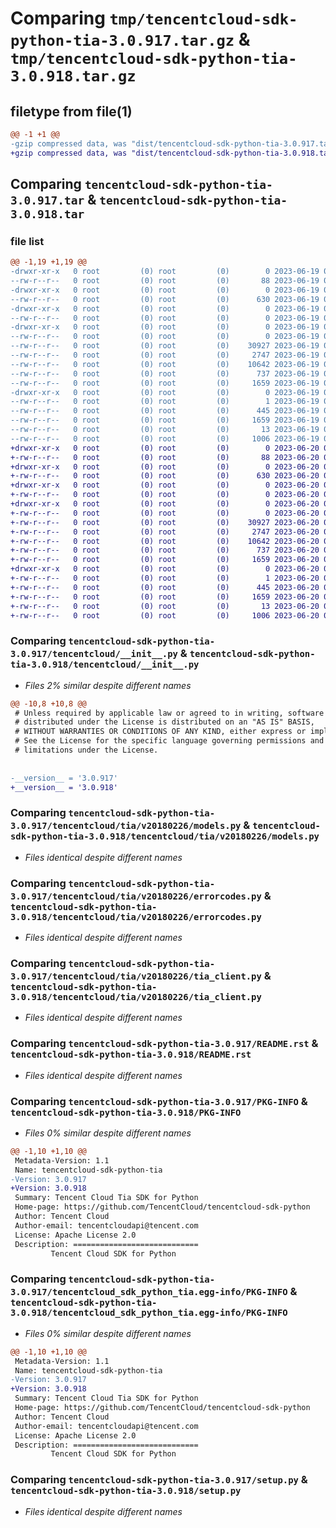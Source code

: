 # Comparing `tmp/tencentcloud-sdk-python-tia-3.0.917.tar.gz` & `tmp/tencentcloud-sdk-python-tia-3.0.918.tar.gz`

## filetype from file(1)

```diff
@@ -1 +1 @@
-gzip compressed data, was "dist/tencentcloud-sdk-python-tia-3.0.917.tar", last modified: Mon Jun 19 00:34:58 2023, max compression
+gzip compressed data, was "dist/tencentcloud-sdk-python-tia-3.0.918.tar", last modified: Tue Jun 20 02:50:09 2023, max compression
```

## Comparing `tencentcloud-sdk-python-tia-3.0.917.tar` & `tencentcloud-sdk-python-tia-3.0.918.tar`

### file list

```diff
@@ -1,19 +1,19 @@
-drwxr-xr-x   0 root         (0) root         (0)        0 2023-06-19 00:34:58.000000 tencentcloud-sdk-python-tia-3.0.917/
--rw-r--r--   0 root         (0) root         (0)       88 2023-06-19 00:34:58.000000 tencentcloud-sdk-python-tia-3.0.917/setup.cfg
-drwxr-xr-x   0 root         (0) root         (0)        0 2023-06-19 00:34:58.000000 tencentcloud-sdk-python-tia-3.0.917/tencentcloud/
--rw-r--r--   0 root         (0) root         (0)      630 2023-06-19 00:34:58.000000 tencentcloud-sdk-python-tia-3.0.917/tencentcloud/__init__.py
-drwxr-xr-x   0 root         (0) root         (0)        0 2023-06-19 00:34:58.000000 tencentcloud-sdk-python-tia-3.0.917/tencentcloud/tia/
--rw-r--r--   0 root         (0) root         (0)        0 2023-06-19 00:34:58.000000 tencentcloud-sdk-python-tia-3.0.917/tencentcloud/tia/__init__.py
-drwxr-xr-x   0 root         (0) root         (0)        0 2023-06-19 00:34:58.000000 tencentcloud-sdk-python-tia-3.0.917/tencentcloud/tia/v20180226/
--rw-r--r--   0 root         (0) root         (0)        0 2023-06-19 00:34:58.000000 tencentcloud-sdk-python-tia-3.0.917/tencentcloud/tia/v20180226/__init__.py
--rw-r--r--   0 root         (0) root         (0)    30927 2023-06-19 00:34:58.000000 tencentcloud-sdk-python-tia-3.0.917/tencentcloud/tia/v20180226/models.py
--rw-r--r--   0 root         (0) root         (0)     2747 2023-06-19 00:34:58.000000 tencentcloud-sdk-python-tia-3.0.917/tencentcloud/tia/v20180226/errorcodes.py
--rw-r--r--   0 root         (0) root         (0)    10642 2023-06-19 00:34:58.000000 tencentcloud-sdk-python-tia-3.0.917/tencentcloud/tia/v20180226/tia_client.py
--rw-r--r--   0 root         (0) root         (0)      737 2023-06-19 00:34:58.000000 tencentcloud-sdk-python-tia-3.0.917/README.rst
--rw-r--r--   0 root         (0) root         (0)     1659 2023-06-19 00:34:58.000000 tencentcloud-sdk-python-tia-3.0.917/PKG-INFO
-drwxr-xr-x   0 root         (0) root         (0)        0 2023-06-19 00:34:58.000000 tencentcloud-sdk-python-tia-3.0.917/tencentcloud_sdk_python_tia.egg-info/
--rw-r--r--   0 root         (0) root         (0)        1 2023-06-19 00:34:58.000000 tencentcloud-sdk-python-tia-3.0.917/tencentcloud_sdk_python_tia.egg-info/dependency_links.txt
--rw-r--r--   0 root         (0) root         (0)      445 2023-06-19 00:34:58.000000 tencentcloud-sdk-python-tia-3.0.917/tencentcloud_sdk_python_tia.egg-info/SOURCES.txt
--rw-r--r--   0 root         (0) root         (0)     1659 2023-06-19 00:34:58.000000 tencentcloud-sdk-python-tia-3.0.917/tencentcloud_sdk_python_tia.egg-info/PKG-INFO
--rw-r--r--   0 root         (0) root         (0)       13 2023-06-19 00:34:58.000000 tencentcloud-sdk-python-tia-3.0.917/tencentcloud_sdk_python_tia.egg-info/top_level.txt
--rw-r--r--   0 root         (0) root         (0)     1006 2023-06-19 00:34:58.000000 tencentcloud-sdk-python-tia-3.0.917/setup.py
+drwxr-xr-x   0 root         (0) root         (0)        0 2023-06-20 02:50:09.000000 tencentcloud-sdk-python-tia-3.0.918/
+-rw-r--r--   0 root         (0) root         (0)       88 2023-06-20 02:50:09.000000 tencentcloud-sdk-python-tia-3.0.918/setup.cfg
+drwxr-xr-x   0 root         (0) root         (0)        0 2023-06-20 02:50:09.000000 tencentcloud-sdk-python-tia-3.0.918/tencentcloud/
+-rw-r--r--   0 root         (0) root         (0)      630 2023-06-20 02:50:09.000000 tencentcloud-sdk-python-tia-3.0.918/tencentcloud/__init__.py
+drwxr-xr-x   0 root         (0) root         (0)        0 2023-06-20 02:50:09.000000 tencentcloud-sdk-python-tia-3.0.918/tencentcloud/tia/
+-rw-r--r--   0 root         (0) root         (0)        0 2023-06-20 02:50:09.000000 tencentcloud-sdk-python-tia-3.0.918/tencentcloud/tia/__init__.py
+drwxr-xr-x   0 root         (0) root         (0)        0 2023-06-20 02:50:09.000000 tencentcloud-sdk-python-tia-3.0.918/tencentcloud/tia/v20180226/
+-rw-r--r--   0 root         (0) root         (0)        0 2023-06-20 02:50:09.000000 tencentcloud-sdk-python-tia-3.0.918/tencentcloud/tia/v20180226/__init__.py
+-rw-r--r--   0 root         (0) root         (0)    30927 2023-06-20 02:50:09.000000 tencentcloud-sdk-python-tia-3.0.918/tencentcloud/tia/v20180226/models.py
+-rw-r--r--   0 root         (0) root         (0)     2747 2023-06-20 02:50:09.000000 tencentcloud-sdk-python-tia-3.0.918/tencentcloud/tia/v20180226/errorcodes.py
+-rw-r--r--   0 root         (0) root         (0)    10642 2023-06-20 02:50:09.000000 tencentcloud-sdk-python-tia-3.0.918/tencentcloud/tia/v20180226/tia_client.py
+-rw-r--r--   0 root         (0) root         (0)      737 2023-06-20 02:50:09.000000 tencentcloud-sdk-python-tia-3.0.918/README.rst
+-rw-r--r--   0 root         (0) root         (0)     1659 2023-06-20 02:50:09.000000 tencentcloud-sdk-python-tia-3.0.918/PKG-INFO
+drwxr-xr-x   0 root         (0) root         (0)        0 2023-06-20 02:50:09.000000 tencentcloud-sdk-python-tia-3.0.918/tencentcloud_sdk_python_tia.egg-info/
+-rw-r--r--   0 root         (0) root         (0)        1 2023-06-20 02:50:09.000000 tencentcloud-sdk-python-tia-3.0.918/tencentcloud_sdk_python_tia.egg-info/dependency_links.txt
+-rw-r--r--   0 root         (0) root         (0)      445 2023-06-20 02:50:09.000000 tencentcloud-sdk-python-tia-3.0.918/tencentcloud_sdk_python_tia.egg-info/SOURCES.txt
+-rw-r--r--   0 root         (0) root         (0)     1659 2023-06-20 02:50:09.000000 tencentcloud-sdk-python-tia-3.0.918/tencentcloud_sdk_python_tia.egg-info/PKG-INFO
+-rw-r--r--   0 root         (0) root         (0)       13 2023-06-20 02:50:09.000000 tencentcloud-sdk-python-tia-3.0.918/tencentcloud_sdk_python_tia.egg-info/top_level.txt
+-rw-r--r--   0 root         (0) root         (0)     1006 2023-06-20 02:50:09.000000 tencentcloud-sdk-python-tia-3.0.918/setup.py
```

### Comparing `tencentcloud-sdk-python-tia-3.0.917/tencentcloud/__init__.py` & `tencentcloud-sdk-python-tia-3.0.918/tencentcloud/__init__.py`

 * *Files 2% similar despite different names*

```diff
@@ -10,8 +10,8 @@
 # Unless required by applicable law or agreed to in writing, software
 # distributed under the License is distributed on an "AS IS" BASIS,
 # WITHOUT WARRANTIES OR CONDITIONS OF ANY KIND, either express or implied.
 # See the License for the specific language governing permissions and
 # limitations under the License.
 
 
-__version__ = '3.0.917'
+__version__ = '3.0.918'
```

### Comparing `tencentcloud-sdk-python-tia-3.0.917/tencentcloud/tia/v20180226/models.py` & `tencentcloud-sdk-python-tia-3.0.918/tencentcloud/tia/v20180226/models.py`

 * *Files identical despite different names*

### Comparing `tencentcloud-sdk-python-tia-3.0.917/tencentcloud/tia/v20180226/errorcodes.py` & `tencentcloud-sdk-python-tia-3.0.918/tencentcloud/tia/v20180226/errorcodes.py`

 * *Files identical despite different names*

### Comparing `tencentcloud-sdk-python-tia-3.0.917/tencentcloud/tia/v20180226/tia_client.py` & `tencentcloud-sdk-python-tia-3.0.918/tencentcloud/tia/v20180226/tia_client.py`

 * *Files identical despite different names*

### Comparing `tencentcloud-sdk-python-tia-3.0.917/README.rst` & `tencentcloud-sdk-python-tia-3.0.918/README.rst`

 * *Files identical despite different names*

### Comparing `tencentcloud-sdk-python-tia-3.0.917/PKG-INFO` & `tencentcloud-sdk-python-tia-3.0.918/PKG-INFO`

 * *Files 0% similar despite different names*

```diff
@@ -1,10 +1,10 @@
 Metadata-Version: 1.1
 Name: tencentcloud-sdk-python-tia
-Version: 3.0.917
+Version: 3.0.918
 Summary: Tencent Cloud Tia SDK for Python
 Home-page: https://github.com/TencentCloud/tencentcloud-sdk-python
 Author: Tencent Cloud
 Author-email: tencentcloudapi@tencent.com
 License: Apache License 2.0
 Description: ============================
         Tencent Cloud SDK for Python
```

### Comparing `tencentcloud-sdk-python-tia-3.0.917/tencentcloud_sdk_python_tia.egg-info/PKG-INFO` & `tencentcloud-sdk-python-tia-3.0.918/tencentcloud_sdk_python_tia.egg-info/PKG-INFO`

 * *Files 0% similar despite different names*

```diff
@@ -1,10 +1,10 @@
 Metadata-Version: 1.1
 Name: tencentcloud-sdk-python-tia
-Version: 3.0.917
+Version: 3.0.918
 Summary: Tencent Cloud Tia SDK for Python
 Home-page: https://github.com/TencentCloud/tencentcloud-sdk-python
 Author: Tencent Cloud
 Author-email: tencentcloudapi@tencent.com
 License: Apache License 2.0
 Description: ============================
         Tencent Cloud SDK for Python
```

### Comparing `tencentcloud-sdk-python-tia-3.0.917/setup.py` & `tencentcloud-sdk-python-tia-3.0.918/setup.py`

 * *Files identical despite different names*

